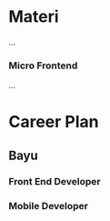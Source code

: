 # Materi
...
### Micro Frontend 
...
# Career Plan
## Bayu
### Front End Developer
### Mobile Developer